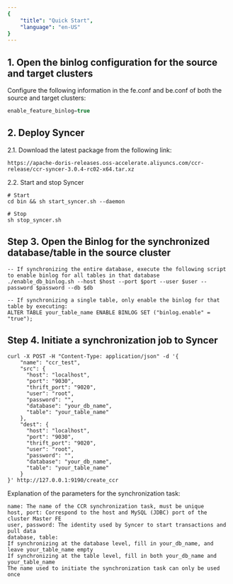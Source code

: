 ```yaml
---
{
    "title": "Quick Start",
    "language": "en-US"
}
---
```


<!--
Licensed to the Apache Software Foundation (ASF) under one
or more contributor license agreements.  See the NOTICE file
distributed with this work for additional information
regarding copyright ownership.  The ASF licenses this file
to you under the Apache License, Version 2.0 (the
"License"); you may not use this file except in compliance
with the License.  You may obtain a copy of the License at

  http://www.apache.org/licenses/LICENSE-2.0

Unless required by applicable law or agreed to in writing,
software distributed under the License is distributed on an
"AS IS" BASIS, WITHOUT WARRANTIES OR CONDITIONS OF ANY
KIND, either express or implied.  See the License for the
specific language governing permissions and limitations
under the License.
-->

## 1. Open the binlog configuration for the source and target clusters

Configure the following information in the fe.conf and be.conf of both the source and target clusters:

```sql
enable_feature_binlog=true
```

## 2. Deploy Syncer

2.1. Download the latest package from the following link:

`https://apache-doris-releases.oss-accelerate.aliyuncs.com/ccr-release/ccr-syncer-3.0.4-rc02-x64.tar.xz`

2.2. Start and stop Syncer

```shell
# Start
cd bin && sh start_syncer.sh --daemon
```
```shell
# Stop
sh stop_syncer.sh
```

## Step 3. Open the Binlog for the synchronized database/table in the source cluster

```shell
-- If synchronizing the entire database, execute the following script to enable binlog for all tables in that database
./enable_db_binlog.sh --host $host --port $port --user $user --password $password --db $db

-- If synchronizing a single table, only enable the binlog for that table by executing:
ALTER TABLE your_table_name ENABLE BINLOG SET ("binlog.enable" = "true");
```

## Step 4. Initiate a synchronization job to Syncer

```shell
curl -X POST -H "Content-Type: application/json" -d '{
    "name": "ccr_test",
    "src": {
      "host": "localhost",
      "port": "9030",
      "thrift_port": "9020",
      "user": "root",
      "password": "",
      "database": "your_db_name",
      "table": "your_table_name"
    },
    "dest": {
      "host": "localhost",
      "port": "9030",
      "thrift_port": "9020",
      "user": "root",
      "password": "",
      "database": "your_db_name",
      "table": "your_table_name"
    }
}' http://127.0.0.1:9190/create_ccr
```

Explanation of the parameters for the synchronization task:

```shell
name: The name of the CCR synchronization task, must be unique
host, port: Correspond to the host and MySQL (JDBC) port of the cluster Master FE
user, password: The identity used by Syncer to start transactions and pull data
database, table:
If synchronizing at the database level, fill in your_db_name, and leave your_table_name empty
If synchronizing at the table level, fill in both your_db_name and your_table_name
The name used to initiate the synchronization task can only be used once
```
